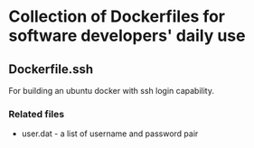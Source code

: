 # Collection of Dockerfiles for software developers' daily use

## Dockerfile.ssh
For building an ubuntu docker with ssh login capability. 

### Related files
* user.dat - a list of username and password pair



